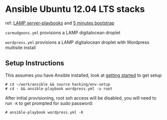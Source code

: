 # Ansible Ubuntu 12.04 LTS stacks

ref: [LAMP server-playbooks](https://github.com/fourkitchens/server-playbooks) and [5 minutes bootstrap](https://github.com/phred/5minbootstrap/)

`carmudgeons.yml` provisions a LAMP digitalocean droplet


`wordpress.yml` provisions a LAMP digitalocean droplet with Wordpress multisite install

## Setup Instructions

This assumes you have Ansible installed, look at [getting started](http://ansible.cc/docs/gettingstarted.html) to get setup

    # cd ~/work/ansible && source hacking/env-setup
    # cd - && ansible-playbook wordpress.yml -u root

After initial provisioning, root ssh access will be disabled, you will need to run `-K` to get prompted for sudo password:

    # ansible-playbook wordpress.yml -K

